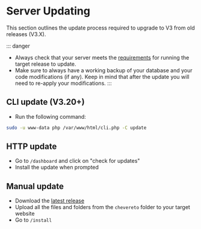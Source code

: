 # Server Updating

This section outlines the update process required to upgrade to V3 from old releases (V3.X).

::: danger
* Always check that your server meets the [requirements](../system/requirements.md) for running the target release to update.
* Make sure to always have a working backup of your database and your code modifications (if any). Keep in mind that after the update you will need to re-apply your modifications.
:::

## CLI update (V3.20+)

* Run the following command:

```sh
sudo -u www-data php /var/www/html/cli.php -C update
```

## HTTP update

* Go to `/dashboard` and click on "check for updates"
* Install the update when prompted

## Manual update

* Download the [latest release](https://chevereto.com/panel/downloads)
* Upload all the files and folders from the `chevereto` folder to your target website
* Go to `/install`
